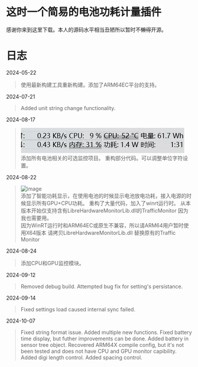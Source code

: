 # 这时一个简易的电池功耗计量插件

感谢你来到这里下载。本人的源码水平相当丑陋所以暂时不~~懒得~~开源。

# 日志

2024-05-22
> 使用最新构建工具重新构建。添加了ARM64EC平台的支持。

2024-07-21

> Added unit string change functionality.

2024-08-17

> ![1723880812341](image/README/1723880812341.png)  
> 添加所有电池相关的可选监控项目。 重构部分代码。可以调整单位字符设置。
>
2024-08-22

> ![image](https://github.com/user-attachments/assets/f2731d15-1c09-4169-b67c-181ea9b2b72c)  
> 添加了智能功耗显示，在使用电池的时候显示电池放电功耗，接入电源的时候显示所有GPU+CPU功耗。
> 重构了大量代码，加入了winrt运行时。 从本版本开始仅支持含有LibreHardwareMonitorLib.dll的TrafficMonitor
> 因为我也需要用。  
> 因为WinRT运行时和ARM64EC或原生不兼容，所以请ARM64用户暂时使用X64版本
> 请拷贝LibreHardwareMonitorLib.dll 替换原有的Traffic Monitor
>


2024-08-24
> 添加CPU和GPU监控模块。
>

2024-09-12
> Removed debug build.
> Attempted bug fix for setting's persistance.
> 

2024-09-14
> Fixed settings load caused internal sync failed.

2024-10-07

> Fixed string format issue.
> Added multiple new functions.
> Fixed battery time display, but futher improvements can be done.
> Added battery in sensor tree object.
> Recovered ARM64X compile config, but it's not been tested and does not have CPU and GPU monitor capibility. 
> Added digi length control.
> Added spacing control.

